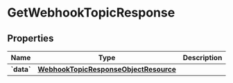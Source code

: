 
# GetWebhookTopicResponse

## Properties
| Name | Type | Description | Notes |
| ------------ | ------------- | ------------- | ------------- |
| **&#x60;data&#x60;** | [**WebhookTopicResponseObjectResource**](WebhookTopicResponseObjectResource.md) |  |  |



